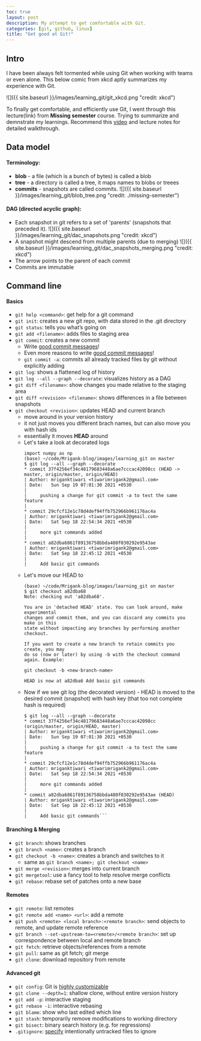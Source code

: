 ```yaml
---
toc: true
layout: post
description: My attempt to get comfortable with Git.
categories: [git, github, linux]
title: "Get good at Git!"
---
```


## Intro

I have been always felt tormented while using Git when working with teams or even alone. This below comic from xkcd aptly summarizes my experience with Git.

![]({{ site.baseurl }}/images/learning_git/git_xkcd.png "credit: xkcd")

To finally get comfortable, and efficiently use Git, I went through this lecture(link) from **Missing semester** course. Trying to summarize and demnstrate my learnings. Recommend this [video](https://missing.csail.mit.edu/2020/version-control/) and lecture notes for detailed walkthrough.

## Data model

#### Terminology:
- **blob** - a file (which is a bunch of bytes) is called a blob 
- **tree** - a directory is called a tree, it maps names to blobs or treees
- **commits** - snapshots are called commits.
    ![]({{ site.baseurl }}/images/learning_git/blob_tree.png "credit: ./missing-semester")

#### DAG (directed acyclic graph):
- Each snapshot in git refers to a set of 'parents' (snapshots that preceded it).
    ![]({{ site.baseurl }}/images/learning_git/dac_snapshots.png "credit: xkcd")
- A snapshot might descend from multiple parents (due to merging)
    ![]({{ site.baseurl }}/images/learning_git/dac_snapshots_merging.png "credit: xkcd")
- The arrow points to the parent of each commit
- Commits are immutable

## Command line

#### Basics
- ```git help <command>```: get help for a git command
- ```git init```: creates a new git repo, with data stored in the .git directory
- ```git status```: tells you what’s going on
- ```git add <filename>```: adds files to staging area
- ```git commit```: creates a new commit
    - Write [good commit messages](https://tbaggery.com/2008/04/19/a-note-about-git-commit-messages.html)!
    - Even more reasons to write [good commit messages](https://chris.beams.io/posts/git-commit/)!
    - ```git commit -a```: commits all already tracked files by git without explicitly adding
- ```git log```: shows a flattened log of history
- ```git log --all --graph --decorate```: visualizes history as a DAG
- ```git diff <filename>```: show changes you made relative to the staging area
- ```git diff <revision> <filename>```: shows differences in a file between snapshots
- ```git checkout <revision>```: updates HEAD and current branch
    - move around in your version history
    - it not just moves you different brach names, but can also move you with hash ids
    - essentially it moves **HEAD** around
    - Let's take a look at decorated logs
        ```
        import numpy as np
        (base) ~/code/Mrigank-blog/images/learning_git on master
        $ git log --all --graph --decorate
        * commit 37f4256ef34c48179683448a6ae7cccac42098cc (HEAD -> master, origin/master, origin/HEAD)
        | Author: mriganktiwari <tiwarimrigank2@gmail.com>
        | Date:   Sun Sep 19 07:01:30 2021 +0530
        |
        |     pushing a change for git commit -a to test the same feature
        |
        * commit 29cfcf12e1c78d4def94ffb752966b961176ac4a
        | Author: mriganktiwari <tiwarimrigank2@gmail.com>
        | Date:   Sat Sep 18 22:54:34 2021 +0530
        |
        |     more git commands added
        |
        * commit a82dba6861f89136758bbda480f030292e9543ae
        | Author: mriganktiwari <tiwarimrigank2@gmail.com>
        | Date:   Sat Sep 18 22:45:12 2021 +0530
        |
        |     Add basic git commands
        ```
    - Let's move our HEAD to <commit a82dba6861f89136758bbda480f030292e9543ae>
        ```
        (base) ~/code/Mrigank-blog/images/learning_git on master
        $ git checkout a82dba68
        Note: checking out 'a82dba68'.

        You are in 'detached HEAD' state. You can look around, make experimental
        changes and commit them, and you can discard any commits you make in this
        state without impacting any branches by performing another checkout.

        If you want to create a new branch to retain commits you create, you may
        do so (now or later) by using -b with the checkout command again. Example:

        git checkout -b <new-branch-name>

        HEAD is now at a82dba6 Add basic git commands
        ```
    - Now if we see git log (the decorated version) - HEAD is moved to the desired commit (snapshot) with hash key (that too not complete hash is required)
        ```(base) ~/code/Mrigank-blog/images/learning_git on (HEAD detached at a82dba6)
        $ git log --all --graph --decorate
        * commit 37f4256ef34c48179683448a6ae7cccac42098cc (origin/master, origin/HEAD, master)
        | Author: mriganktiwari <tiwarimrigank2@gmail.com>
        | Date:   Sun Sep 19 07:01:30 2021 +0530
        |
        |     pushing a change for git commit -a to test the same feature
        |
        * commit 29cfcf12e1c78d4def94ffb752966b961176ac4a
        | Author: mriganktiwari <tiwarimrigank2@gmail.com>
        | Date:   Sat Sep 18 22:54:34 2021 +0530
        |
        |     more git commands added
        |
        * commit a82dba6861f89136758bbda480f030292e9543ae (HEAD)
        | Author: mriganktiwari <tiwarimrigank2@gmail.com>
        | Date:   Sat Sep 18 22:45:12 2021 +0530
        |
        |     Add basic git commands```
    
#### Branching & Merging
- ```git branch```: shows branches
- ```git branch <name>```: creates a branch
- ```git checkout -b <name>```: creates a branch and switches to it
    - same as ```git branch <name>; git checkout <name>```
- ```git merge <revision>```: merges into current branch
- ```git mergetool```: use a fancy tool to help resolve merge conflicts
- ```git rebase```: rebase set of patches onto a new base

#### Remotes
- ```git remote```: list remotes
- ```git remote add <name> <url>```: add a remote
- ```git push <remote> <local branch>:<remote branch>```: send objects to remote, and update remote reference
- ```git branch --set-upstream-to=<remote>/<remote branch>```: set up correspondence between local and remote branch
- ```git fetch```: retrieve objects/references from a remote
- ```git pull```: same as git fetch; git merge
- ```git clone```: download repository from remote

#### Advanced git
- ```git config```: Git is [highly customizable](https://git-scm.com/docs/git-config)
- ```git clone --depth=1```: shallow clone, without entire version history
- ```git add -p```: interactive staging
- ```git rebase -i```: interactive rebasing
- ```git blame```: show who last edited which line
- ```git stash```: temporarily remove modifications to working directory
- ```git bisect```: binary search history (e.g. for regressions)
- ```.gitignore```: [specify](https://git-scm.com/docs/gitignore) intentionally untracked files to ignore